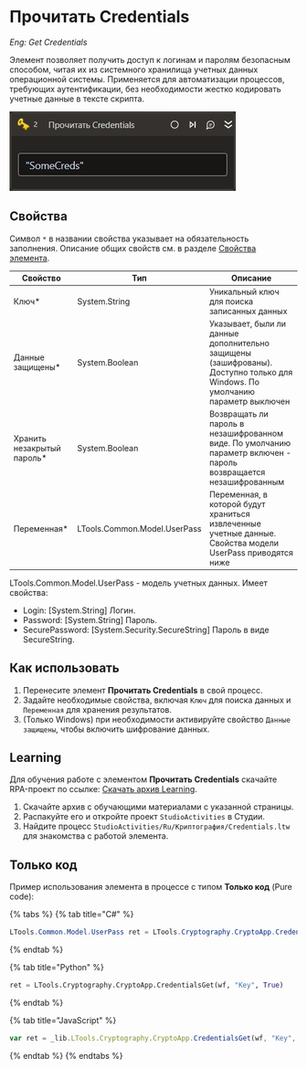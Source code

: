 # Прочитать Credentials

*Eng: Get Credentials*

Элемент позволяет получить доступ к логинам и паролям безопасным способом, читая их из системного хранилища учетных данных операционной системы. Применяется для автоматизации процессов, требующих аутентификации, без необходимости жестко кодировать учетные данные в тексте скрипта.

![](../../../resources/activities/basic/crypto/get-credentials.png)

## Свойства

Символ `*` в названии свойства указывает на обязательность заполнения. Описание общих свойств см. в разделе [Свойства элемента](https://docs.primo-rpa.ru/primo-rpa/primo-studio/process/elements#svoistva-elementa).

| Свойство              | Тип                          | Описание                                           |
| --------------------- | ---------------------------- | -------------------------------------------------- |
| Ключ\*                | System.String                       | Уникальный ключ для поиска записанных данных      |
| Данные защищены\*     | System.Boolean                      | Указывает, были ли данные дополнительно защищены (зашифрованы). Доступно только для Windows. По умолчанию параметр выключен |
| Хранить незакрытый пароль\* | System.Boolean                | Возвращать ли пароль в незашифрованном виде. По умолчанию параметр включен - пароль возвращается незашифрованным |
| Переменная\*          | LTools.Common.Model.UserPass | Переменная, в которой будут храниться извлеченные учетные данные. Свойства модели UserPass приводятся ниже  |

LTools.Common.Model.UserPass - модель учетных данных. Имеет свойства:
  - Login: [System.String] Логин.
  - Password: [System.String] Пароль.
  - SecurePassword: [System.Security.SecureString] Пароль в виде SecureString.


## Как использовать

1. Перенесите элемент **Прочитать Credentials** в свой процесс.
2. Задайте необходимые свойства, включая `Ключ` для поиска данных и `Переменная` для хранения результатов.
3. (Только Windows) при необходимости активируйте свойство `Данные защищены`, чтобы включить шифрование данных.

##  Learning

Для обучения работе с элементом **Прочитать Credentials** скачайте RPA-проект по ссылке: [Скачать архив Learning](https://github.com/PrimoRPA/Learning/archive/refs/heads/master.zip).

1. Скачайте архив с обучающими материалами с указанной страницы.
2. Распакуйте его и откройте проект `StudioActivities` в Студии.
3. Найдите процесс `StudioActivities/Ru/Криптография/Credentials.ltw` для знакомства с работой элемента.


## Только код

Пример использования элемента в процессе с типом **Только код** (Pure code):


{% tabs %}
{% tab title="C#" %}
```csharp
LTools.Common.Model.UserPass ret = LTools.Cryptography.CryptoApp.CredentialsGet(wf, "Key", true);
```
{% endtab %}

{% tab title="Python" %}
```python
ret = LTools.Cryptography.CryptoApp.CredentialsGet(wf, "Key", True)
```
{% endtab %}

{% tab title="JavaScript" %}
```javascript
var ret = _lib.LTools.Cryptography.CryptoApp.CredentialsGet(wf, "Key", true);
```
{% endtab %}
{% endtabs %}
